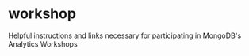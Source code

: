 # workshop
Helpful instructions and links necessary for participating in MongoDB's Analytics Workshops
